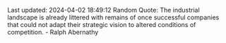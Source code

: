 Last updated: 2024-04-02 18:49:12
Random Quote: The industrial landscape is already littered with remains of once successful companies that could not adapt their strategic vision to altered conditions of competition. - Ralph Abernathy